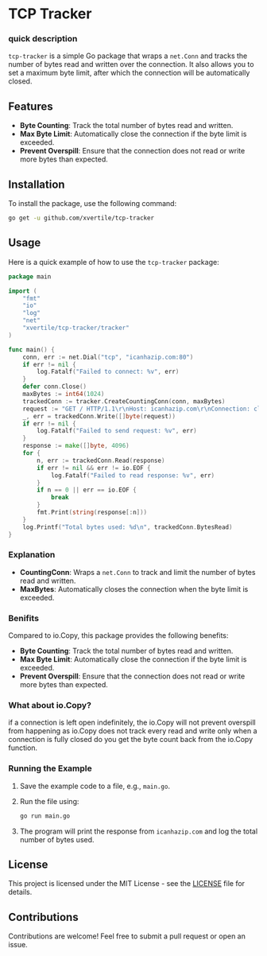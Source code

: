# TCP Tracker
### quick description
`tcp-tracker` is a simple Go package that wraps a `net.Conn` and tracks the number of bytes read and written over the connection. It also allows you to set a maximum byte limit, after which the connection will be automatically closed.

## Features

- **Byte Counting**: Track the total number of bytes read and written.
- **Max Byte Limit**: Automatically close the connection if the byte limit is exceeded.
- **Prevent Overspill**: Ensure that the connection does not read or write more bytes than expected.

## Installation

To install the package, use the following command:

```bash
go get -u github.com/xvertile/tcp-tracker
```

## Usage

Here is a quick example of how to use the `tcp-tracker` package:

```go
package main

import (
	"fmt"
	"io"
	"log"
	"net"
	"xvertile/tcp-tracker/tracker"
)

func main() {
	conn, err := net.Dial("tcp", "icanhazip.com:80")
	if err != nil {
		log.Fatalf("Failed to connect: %v", err)
	}
	defer conn.Close()
	maxBytes := int64(1024)
	trackedConn := tracker.CreateCountingConn(conn, maxBytes)
	request := "GET / HTTP/1.1\r\nHost: icanhazip.com\r\nConnection: close\r\n\r\n"
	_, err = trackedConn.Write([]byte(request))
	if err != nil {
		log.Fatalf("Failed to send request: %v", err)
	}
	response := make([]byte, 4096)
	for {
		n, err := trackedConn.Read(response)
		if err != nil && err != io.EOF {
			log.Fatalf("Failed to read response: %v", err)
		}
		if n == 0 || err == io.EOF {
			break
		}
		fmt.Print(string(response[:n]))
	}
	log.Printf("Total bytes used: %d\n", trackedConn.BytesRead)
}

```

### Explanation

- **CountingConn**: Wraps a `net.Conn` to track and limit the number of bytes read and written.
- **MaxBytes**: Automatically closes the connection when the byte limit is exceeded.

### Benifits
Compared to io.Copy, this package provides the following benefits:
- **Byte Counting**: Track the total number of bytes read and written.
- **Max Byte Limit**: Automatically close the connection if the byte limit is exceeded.
- **Prevent Overspill**: Ensure that the connection does not read or write more bytes than expected.

### What about io.Copy?
if a connection is left open indefinitely, the io.Copy will not prevent overspill from happening as io.Copy does not track every read and write only when a connection is fully closed do you get the byte count back from the io.Copy function.

### Running the Example

1. Save the example code to a file, e.g., `main.go`.
2. Run the file using:

   ```bash
   go run main.go
   ```

3. The program will print the response from `icanhazip.com` and log the total number of bytes used.

## License

This project is licensed under the MIT License - see the [LICENSE](LICENSE) file for details.

## Contributions

Contributions are welcome! Feel free to submit a pull request or open an issue.
